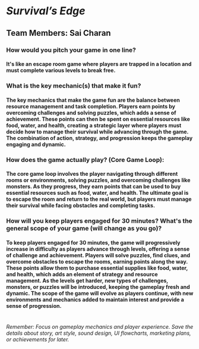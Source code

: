 # ***Survival’s Edge***


## **Team Members:** Sai Charan

### How would you pitch your game in one line?
#### It's like an escape room game where players are trapped in a location and must complete various levels to break free.

### **What is the key mechanic(s) that make it fun?**
#### The key mechanics that make the game fun are the balance between resource management and task completion. Players earn points by overcoming challenges and solving puzzles, which adds a sense of achievement. These points can then be spent on essential resources like food, water, and health, creating a strategic layer where players must decide how to manage their survival while advancing through the game. The combination of action, strategy, and progression keeps the gameplay engaging and dynamic.

### **How does the game actually play? (Core Game Loop)**:
#### The core game loop involves the player navigating through different rooms or environments, solving puzzles, and overcoming challenges like monsters. As they progress, they earn points that can be used to buy essential resources such as food, water, and health. The ultimate goal is to escape the room and return to the real world, but players must manage their survival while facing obstacles and completing tasks.

### **How will you keep players engaged for 30 minutes? What's the general scope of your game (will change as you go)?**
#### To keep players engaged for 30 minutes, the game will progressively increase in difficulty as players advance through levels, offering a sense of challenge and achievement. Players will solve puzzles, find clues, and overcome obstacles to escape the rooms, earning points along the way. These points allow them to purchase essential supplies like food, water, and health, which adds an element of strategy and resource management. As the levels get harder, new types of challenges, monsters, or puzzles will be introduced, keeping the gameplay fresh and dynamic. The scope of the game will evolve as players continue, with new environments and mechanics added to maintain interest and provide a sense of progression.
#
*Remember: Focus on gameplay mechanics and player experience. Save the details about story, art style, sound design, UI flowcharts, marketing plans, or achievements for later.*
